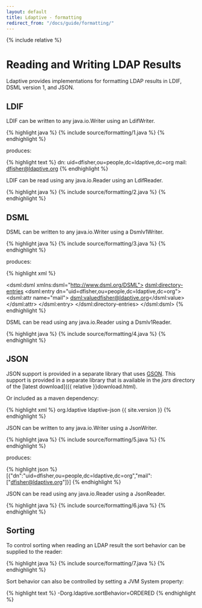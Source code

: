```yaml
---
layout: default
title: Ldaptive - formatting
redirect_from: "/docs/guide/formatting/"
---
```


{% include relative %}

# Reading and Writing LDAP Results

Ldaptive provides implementations for formatting LDAP results in LDIF, DSML version 1, and JSON.

## LDIF

LDIF can be written to any java.io.Writer using an LdifWriter.

{% highlight java %}
{% include source/formatting/1.java %}
{% endhighlight %}

produces:

{% highlight text %}
dn: uid=dfisher,ou=people,dc=ldaptive,dc=org
mail: dfisher@ldaptive.org
{% endhighlight %}

LDIF can be read using any java.io.Reader using an LdifReader.

{% highlight java %}
{% include source/formatting/2.java %}
{% endhighlight %}

## DSML

DSML can be written to any java.io.Writer using a Dsmlv1Writer.

{% highlight java %}
{% include source/formatting/3.java %}
{% endhighlight %}

produces:

{% highlight xml %}
<?xml version="1.0" encoding="UTF-8"?>
<dsml:dsml xmlns:dsml="http://www.dsml.org/DSML">
  <dsml:directory-entries>
    <dsml:entry dn="uid=dfisher,ou=people,dc=ldaptive,dc=org">
      <dsml:attr name="mail">
        <dsml:value>dfisher@ldaptive.org</dsml:value>
      </dsml:attr>
    </dsml:entry>
  </dsml:directory-entries>
</dsml:dsml>
{% endhighlight %}

DSML can be read using any java.io.Reader using a Dsmlv1Reader.

{% highlight java %}
{% include source/formatting/4.java %}
{% endhighlight %}

## JSON

JSON support is provided in a separate library that uses [GSON](https://github.com/google/gson). This support is provided in a separate library that is available in the _jars_ directory of the [latest download]({{ relative }}download.html).

Or included as a maven dependency:

{% highlight xml %}
<dependencies>
  <dependency>
    <groupId>org.ldaptive</groupId>
    <artifactId>ldaptive-json</artifactId>
    <version>{{ site.version }}</version>
  </dependency>
</dependencies>
{% endhighlight %}

JSON can be written to any java.io.Writer using a JsonWriter.

{% highlight java %}
{% include source/formatting/5.java %}
{% endhighlight %}

produces:

{% highlight json %}
[{"dn":"uid=dfisher,ou=people,dc=ldaptive,dc=org","mail":["dfisher@ldaptive.org"]}]
{% endhighlight %}

JSON can be read using any java.io.Reader using a JsonReader.

{% highlight java %}
{% include source/formatting/6.java %}
{% endhighlight %}

## Sorting

To control sorting when reading an LDAP result the sort behavior can be supplied to the reader:

{% highlight java %}
{% include source/formatting/7.java %}
{% endhighlight %}

Sort behavior can also be controlled by setting a JVM System property:

{% highlight text %}
-Dorg.ldaptive.sortBehavior=ORDERED
{% endhighlight %}

